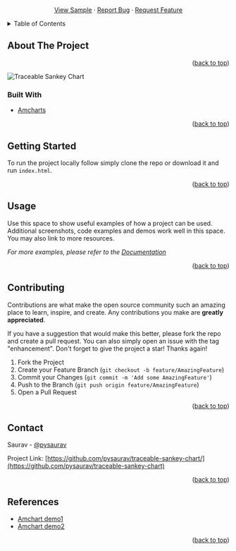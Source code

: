<div id="top"></div>

<br />
<div align="center">
 <p>
    <a href="#demo">View Sample</a>
    ·
    <a href="https://github.com/pysaurav/traceable-sankey-chart/issues">Report Bug</a>
    ·
    <a href="https://github.com/pysaurav/traceable-sankey-chart/issues">Request Feature</a>
  </p>
</div>



<!-- TABLE OF CONTENTS -->
<details>
  <summary>Table of Contents</summary>
  <ol>
    <li>
      <a href="#about-the-project">About The Project</a>
      <ul>
        <li><a href="#built-with">Built With</a></li>
      </ul>
    </li>
    <li>
      <a href="#getting-started">Getting Started</a>
      <ul>
        <li><a href="#installation">Installation</a></li>
      </ul>
    </li>
    <li><a href="#contributing">Contributing</a></li>
    <li><a href="#contact">Contact</a></li>
    <li><a href="#acknowledgments">Acknowledgments</a></li>
  </ol>
</details>



<!-- ABOUT THE PROJECT -->
## About The Project

<p align="right">(<a href="#top">back to top</a>)</p>

![Traceable Sankey Chart](https://github.com/pysaurav/traceable-sankey-chart/image/sankey_sample.jpg)



### Built With

* [Amcharts](https://www.amcharts.com/)

<p align="right">(<a href="#top">back to top</a>)</p>


<!-- GETTING STARTED -->
## Getting Started

To run the project locally follow simply clone the repo or download it and run `index.html`.


<p align="right">(<a href="#top">back to top</a>)</p>


<!-- USAGE EXAMPLES -->
## Usage

Use this space to show useful examples of how a project can be used. Additional screenshots, code examples and demos work well in this space. You may also link to more resources.

_For more examples, please refer to the [Documentation](https://example.com)_

<p align="right">(<a href="#top">back to top</a>)</p>




<!-- CONTRIBUTING -->
## Contributing

Contributions are what make the open source community such an amazing place to learn, inspire, and create. Any contributions you make are **greatly appreciated**.

If you have a suggestion that would make this better, please fork the repo and create a pull request. You can also simply open an issue with the tag "enhancement".
Don't forget to give the project a star! Thanks again!

1. Fork the Project
2. Create your Feature Branch (`git checkout -b feature/AmazingFeature`)
3. Commit your Changes (`git commit -m 'Add some AmazingFeature'`)
4. Push to the Branch (`git push origin feature/AmazingFeature`)
5. Open a Pull Request

<p align="right">(<a href="#top">back to top</a>)</p>


## Contact

Saurav - [@pysaurav](https://twitter.com/pysaurav]) 

Project Link: [https://github.com/pysaurav/traceable-sankey-chart/](https://github.com/pysaurav/traceable-sankey-chart)

<p align="right">(<a href="#top">back to top</a>)</p>



<!-- ACKNOWLEDGMENTS -->
## References

* [Amchart demo1 ](https://www.amcharts.com/demos/sankey-diagram/)
* [Amchart demo2 ](https://www.amcharts.com/demos/traceable-sankey-diagram/#code)


<p align="right">(<a href="#top">back to top</a>)</p>




